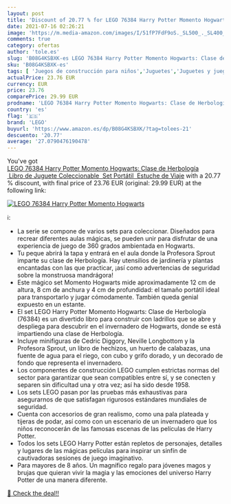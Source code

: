 ```yaml
---
layout: post
title: 'Discount of 20.77 % for LEGO 76384 Harry Potter Momento Hogwarts'
date: 2021-07-16 02:26:21
image: 'https://m.media-amazon.com/images/I/51fP7FdF9oS._SL500_._SL400_.jpg'
comments: true
category: ofertas
author: 'tole.es'
slug: 'B08G4KSBXK-es LEGO 76384 Harry Potter Momento Hogwarts: Clase de...'
sku: 'B08G4KSBXK-es'
tags: [ 'Juegos de construcción para niños','Juguetes','Juguetes y juegos','lego', ]
actualPrice: 23.76 EUR
currency: EUR
price: 23.76
comparePrice: 29.99 EUR
prodname: 'LEGO 76384 Harry Potter Momento Hogwarts: Clase de Herbología  Libro de Juguete Coleccionable  Set Portátil  Estuche de Viaje'
country: 'es'
flag: '🇪🇸'
brand: 'LEGO'
buyurl: 'https://www.amazon.es/dp/B08G4KSBXK/?tag=tolees-21'
descuento: '20.77'
average: '27.0790476190478'
---
```


You've got [LEGO 76384 Harry Potter Momento Hogwarts: Clase de Herbología  Libro de Juguete Coleccionable  Set Portátil  Estuche de Viaje](https://www.amazon.es/dp/B08G4KSBXK/?tag=tolees-21) with a  20.77 % discount, with final price of 23.76 EUR (original: 29.99 EUR) at the following link:

[![LEGO 76384 Harry Potter Momento Hogwarts](https://m.media-amazon.com/images/I/51fP7FdF9oS._SL500_._SL400_.jpg)](https://www.amazon.es/dp/B08G4KSBXK/?tag=tolees-21)

ℹ️:

- La serie se compone de varios sets para coleccionar. Diseñados para recrear diferentes aulas mágicas, se pueden unir para disfrutar de una experiencia de juego de 360 grados ambientada en Hogwarts.
- Tu peque abrirá la tapa y entrará en el aula donde la Profesora Sprout imparte su clase de Herbología. Hay utensilios de jardinería y plantas encantadas con las que practicar, ¡así como advertencias de seguridad sobre la monstruosa mandrágora!
- Este mágico set Momento Hogwarts mide aproximadamente 12 cm de altura, 8 cm de anchura y 4 cm de profundidad: el tamaño portátil ideal para transportarlo y jugar cómodamente. También queda genial expuesto en un estante.
- El set LEGO Harry Potter Momento Hogwarts: Clase de Herbología (76384) es un divertido libro para construir con ladrillos que se abre y despliega para descubrir en el invernadero de Hogwarts, donde se está impartiendo una clase de Herbología.
- Incluye minifiguras de Cedric Diggory, Neville Longbottom y la Profesora Sprout, un libro de hechizos, un huerto de calabazas, una fuente de agua para el riego, con cubo y grifo dorado, y un decorado de fondo que representa el invernadero.
- Los componentes de construcción LEGO cumplen estrictas normas del sector para garantizar que sean compatibles entre sí, y se conecten y separen sin dificultad una y otra vez; así ha sido desde 1958.
- Los sets LEGO pasan por las pruebas más exhaustivas para asegurarnos de que satisfagan rigurosos estándares mundiales de seguridad.
- Cuenta con accesorios de gran realismo, como una pala plateada y tijeras de podar, así como con un escenario de un invernadero que los niños reconocerán de las famosas escenas de las películas de Harry Potter.
- Todos los sets LEGO Harry Potter están repletos de personajes, detalles y lugares de las mágicas películas para inspirar un sinfín de cautivadoras sesiones de juego imaginativo.
- Para mayores de 8 años. Un magnífico regalo para jóvenes magos y brujas que quieran vivir la magia y las emociones del universo Harry Potter de una manera diferente.

[🛒 Check the deal!!](https://www.amazon.es/dp/B08G4KSBXK/?tag=tolees-21)
